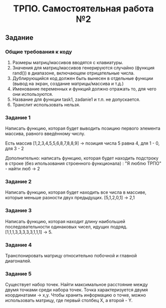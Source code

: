 <h1 align='center'>ТРПО. Самостоятельная работа №2</h1>





## Задание

### Общие требования к коду 

1. Размеры матриц/массивов вводятся с клавиатуры.
2. Значения для матриц/массивов генерируются случайно (функция rand()) в диапазоне, включающем отрицательные числа.
3. Дублирующийся код должен быть вынесен в отдельные функции (вывод на экран, создание матрицы/массива и т.д.)
4. Именование переменных и функций должно отражать то, для чего они используются.
5. Название для функции task1, zadanie1 и т.п. не допускается.
6. Транслит использовать нельзя. 

### Задание 1

Написать функцию, которая будет выводить позицию первого элемента массива, равного введённому числу.

Есть массив [1,2,3,4,5,5,6,8,7,8,8,9] -> позиция числа 5 равна 4, для 1 - 0, для 3 - 2

Дополнительно: написать функцию, которая будет находить подстроку в строке (без ипользования строенного функционала) : "Я люблю ТРПО" - найти люб -> 2

### Задание 2

Написать функцию, которая будет находить все числа в массиве, которые меньше разности двух предыдущих.  [5,1,2,0,1] -> 2,1

### Задание 3 

Написать функцию, которая находит длину наибольшей последовательности одинаковых чисел, идущих подряд. [1,1,1,3,3,3,3,3,1,1,1] -> 5.

### Задание 4 

Транспонировать матрицу относительно побочной и главной диагоналей. 

### Задание 5 

Существует набор точек. Найти максимальное расстояние между двумя 
точками среди набора точек. Точка характеризуется двумя координатами -> x,y. Чтобы хранить информацию о точке, можно использовать матрицу, где первый столбец X, а второй - Y.








